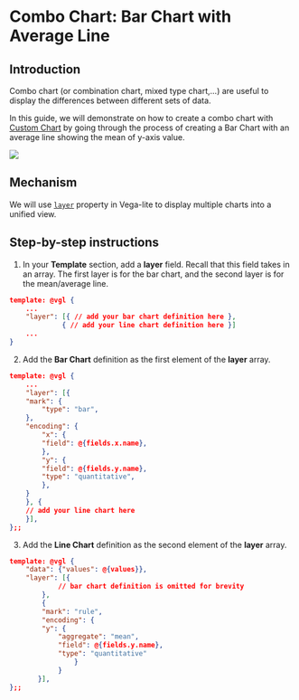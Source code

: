 # Combo Chart: Bar Chart with Average Line

## Introduction

Combo chart (or combination chart, mixed type chart,...) are useful to display the differences between different sets of data. 

In this guide, we will demonstrate on how to create a combo chart with [Custom Chart](https://docs.holistics.io/docs/charts/custom-charts) by going through the process of creating a Bar Chart with an average line showing the mean of y-axis value.

![](https://user-images.githubusercontent.com/27631976/188299724-76a85d58-2438-4d6f-9dcf-6278fe5badba.png)

## Mechanism

We will use [`layer`](https://vega.github.io/vega-lite/docs/layer.html) property in Vega-lite to display multiple charts into a unified view.

## Step-by-step instructions

1. In your **Template** section, add a **layer** field. Recall that this field takes in an array. The first layer  is for the bar chart, and the second layer is for the mean/average line. 

```json
template: @vgl {
    ...
    "layer": [{ // add your bar chart definition here },
             { // add your line chart definition here }]
    ...	
}
```
    
2. Add the **Bar Chart** definition as the first element of the **layer** array.
    
```json
template: @vgl {
    ...
    "layer": [{
    "mark": {
        "type": "bar",
    },
    "encoding": {
        "x": {
        "field": @{fields.x.name},
        },
        "y": {
        "field": @{fields.y.name},
        "type": "quantitative",
        },
    }
    }, {
    // add your line chart here
    }],
};;
```
    
3. Add the **Line Chart** definition as the second element of the **layer** array.
    
```json
template: @vgl {
    "data": {"values": @{values}},
    "layer": [{
            // bar chart definition is omitted for brevity
        }, 
        {
        "mark": "rule",
        "encoding": {
        "y": {
            "aggregate": "mean",
            "field": @{fields.y.name},
            "type": "quantitative"
                }
            }
       }],
};;
```
